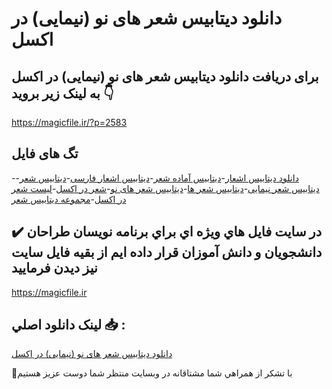 # دانلود دیتابیس شعر های نو (نیمایی) در اکسل

## برای دریافت دانلود دیتابیس شعر های نو (نیمایی) در اکسل به لینک زیر بروید 👇

https://magicfile.ir/?p=2583

## تگ های فایل

-[دانلود دیتابیس اشعار](https://magicfile.ir/product/%d8%af%db%8c%d8%aa%d8%a7%d8%a8%db%8c%d8%b3-%d8%b4%d8%b9%d8%b1-%d9%87%d8%a7%db%8c-%d9%86%d9%88-%d9%86%db%8c%d9%85%d8%a7%db%8c%db%8c-%d8%af%d8%b1-%d8%a7%da%a9%d8%b3%d9%84/)-[ديتابيس آماده شعر](https://magicfile.ir/product/%d8%af%db%8c%d8%aa%d8%a7%d8%a8%db%8c%d8%b3-%d8%b4%d8%b9%d8%b1-%d9%87%d8%a7%db%8c-%d9%86%d9%88-%d9%86%db%8c%d9%85%d8%a7%db%8c%db%8c-%d8%af%d8%b1-%d8%a7%da%a9%d8%b3%d9%84/)-[دیتابیس اشعار فارسی](https://magicfile.ir/product/%d8%af%db%8c%d8%aa%d8%a7%d8%a8%db%8c%d8%b3-%d8%b4%d8%b9%d8%b1-%d9%87%d8%a7%db%8c-%d9%86%d9%88-%d9%86%db%8c%d9%85%d8%a7%db%8c%db%8c-%d8%af%d8%b1-%d8%a7%da%a9%d8%b3%d9%84/)-[دیتابیس شعر](https://magicfile.ir/product/%d8%af%db%8c%d8%aa%d8%a7%d8%a8%db%8c%d8%b3-%d8%b4%d8%b9%d8%b1-%d9%87%d8%a7%db%8c-%d9%86%d9%88-%d9%86%db%8c%d9%85%d8%a7%db%8c%db%8c-%d8%af%d8%b1-%d8%a7%da%a9%d8%b3%d9%84/)-[دیتابیس شعر نیمایی](https://magicfile.ir/product/%d8%af%db%8c%d8%aa%d8%a7%d8%a8%db%8c%d8%b3-%d8%b4%d8%b9%d8%b1-%d9%87%d8%a7%db%8c-%d9%86%d9%88-%d9%86%db%8c%d9%85%d8%a7%db%8c%db%8c-%d8%af%d8%b1-%d8%a7%da%a9%d8%b3%d9%84/)-[دیتابیس شعر ها](https://magicfile.ir/product/%d8%af%db%8c%d8%aa%d8%a7%d8%a8%db%8c%d8%b3-%d8%b4%d8%b9%d8%b1-%d9%87%d8%a7%db%8c-%d9%86%d9%88-%d9%86%db%8c%d9%85%d8%a7%db%8c%db%8c-%d8%af%d8%b1-%d8%a7%da%a9%d8%b3%d9%84/)-[دیتابیس شعر های نو](https://magicfile.ir/product/%d8%af%db%8c%d8%aa%d8%a7%d8%a8%db%8c%d8%b3-%d8%b4%d8%b9%d8%b1-%d9%87%d8%a7%db%8c-%d9%86%d9%88-%d9%86%db%8c%d9%85%d8%a7%db%8c%db%8c-%d8%af%d8%b1-%d8%a7%da%a9%d8%b3%d9%84/)-[شعر در اکسل](https://magicfile.ir/product/%d8%af%db%8c%d8%aa%d8%a7%d8%a8%db%8c%d8%b3-%d8%b4%d8%b9%d8%b1-%d9%87%d8%a7%db%8c-%d9%86%d9%88-%d9%86%db%8c%d9%85%d8%a7%db%8c%db%8c-%d8%af%d8%b1-%d8%a7%da%a9%d8%b3%d9%84/)-[لیست شعر در اکسل](https://magicfile.ir/product/%d8%af%db%8c%d8%aa%d8%a7%d8%a8%db%8c%d8%b3-%d8%b4%d8%b9%d8%b1-%d9%87%d8%a7%db%8c-%d9%86%d9%88-%d9%86%db%8c%d9%85%d8%a7%db%8c%db%8c-%d8%af%d8%b1-%d8%a7%da%a9%d8%b3%d9%84/)-[مجموعه دیتابیس شعر](https://magicfile.ir/product/%d8%af%db%8c%d8%aa%d8%a7%d8%a8%db%8c%d8%b3-%d8%b4%d8%b9%d8%b1-%d9%87%d8%a7%db%8c-%d9%86%d9%88-%d9%86%db%8c%d9%85%d8%a7%db%8c%db%8c-%d8%af%d8%b1-%d8%a7%da%a9%d8%b3%d9%84/)

## ✔️ در سايت فايل هاي ويژه اي براي برنامه نويسان طراحان دانشجويان و دانش آموزان قرار داده ايم از بقيه فايل سايت نيز ديدن فرماييد

https://magicfile.ir


## لينک دانلود اصلي 📥 :

[دانلود دیتابیس شعر های نو (نیمایی) در اکسل](https://magicfile.ir/product/%d8%af%db%8c%d8%aa%d8%a7%d8%a8%db%8c%d8%b3-%d8%b4%d8%b9%d8%b1-%d9%87%d8%a7%db%8c-%d9%86%d9%88-%d9%86%db%8c%d9%85%d8%a7%db%8c%db%8c-%d8%af%d8%b1-%d8%a7%da%a9%d8%b3%d9%84/) 


🙏با تشکر از همراهي شما مشتاقانه در وبسایت منتظر شما دوست عزیز هستیم

